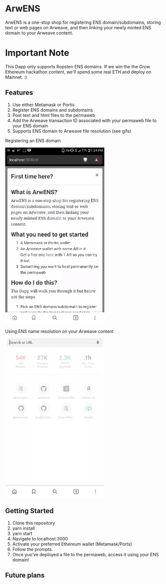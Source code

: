 # ArwENS

ArwENS is a one-stop shop for registering ENS domain/subdomains, storing text or web pages on Arweave, 
and then linking your newly minted ENS domain to your Arweave content.

# Important Note
This Dapp only supports Ropsten ENS domains.  If we win the the Grow Ethereum hackathon content, we'll spend some real ETH and deploy on Mainnet. :)

## Features

1. Use either Metamask or Portis
2. Register ENS domains and subdomains
3. Post text and html files to the permaweb
4. Add the Arweave transaction ID associated with your permaweb file to your ENS domain
5. Supports ENS domain to Arweave file resolution (see gifs)

Registering an ENS domain

![](registration.gif)

Using ENS name resolution on your Arweave content

![](router.gif)

## Getting Started

1. Clone this repository
2. yarn install
3. yarn start
4. Navigate to localhost:3000
5. Activate your preferred Ethereum wallet (Metamask/Ports)
6. Follow the prompts.
7. Once yuo've deployed a file to the permaweb, access it using your ENS domain!

## Future plans